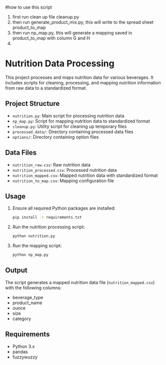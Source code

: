 #how to use this script

1. first run clean up file cleanup.py
2. then run generate_product_mix.py, this will write to the spread sheet product_to_map
3. then run np_map.py, this will generate a mapping saved in product_to_map with column G and H
4. 

# Nutrition Data Processing

This project processes and maps nutrition data for various beverages. It includes scripts for cleaning, processing, and mapping nutrition information from raw data to a standardized format.

## Project Structure

- `nutrition.py`: Main script for processing nutrition data
- `np_map.py`: Script for mapping nutrition data to standardized format
- `cleanup.py`: Utility script for cleaning up temporary files
- `processed_data/`: Directory containing processed data files
- `options/`: Directory containing option files

## Data Files

- `nutrition_raw.csv`: Raw nutrition data
- `nutrition_processed.csv`: Processed nutrition data
- `nutrition_mapped.csv`: Mapped nutrition data with standardized format
- `nutrition_to_map.csv`: Mapping configuration file

## Usage

1. Ensure all required Python packages are installed:
   ```bash
   pip install -r requirements.txt
   ```

2. Run the nutrition processing script:
   ```bash
   python nutrition.py
   ```

3. Run the mapping script:
   ```bash
   python np_map.py
   ```

## Output

The script generates a mapped nutrition data file (`nutrition_mapped.csv`) with the following columns:
- beverage_type
- product_name
- ounce
- size
- category

## Requirements

- Python 3.x
- pandas
- fuzzywuzzy 